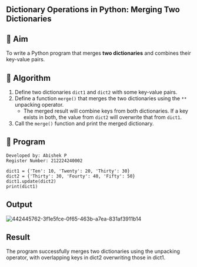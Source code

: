 ## Dictionary Operations in Python: Merging Two Dictionaries

## 🎯 Aim
To write a Python program that merges **two dictionaries** and combines their key-value pairs.

## 🧠 Algorithm
1. Define two dictionaries `dict1` and `dict2` with some key-value pairs.
2. Define a function `merge()` that merges the two dictionaries using the `**` unpacking operator.
   - The merged result will combine keys from both dictionaries. If a key exists in both, the value from `dict2` will overwrite that from `dict1`.
3. Call the `merge()` function and print the merged dictionary.

## 🧾 Program
```
Developed by: Abishek P
Register Number: 212224240002

dict1 = {'Ten': 10, 'Twenty': 20, 'Thirty': 30}
dict2 = {'Thirty': 30, 'Fourty': 40, 'Fifty': 50}
dict1.update(dict2)
print(dict1)
```
## Output
![442445762-3f1e5fce-0f65-463b-a7ea-831af3911b14](https://github.com/user-attachments/assets/8dc31d59-d71e-49e9-9c7c-ff73f5e92e82)

## Result
The program successfully merges two dictionaries using the unpacking operator, with overlapping keys in dict2 overwriting those in dict1.
